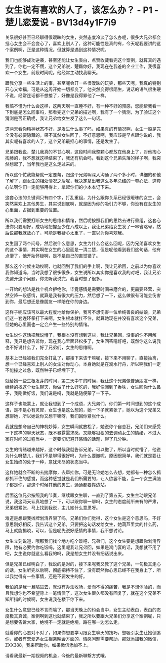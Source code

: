 # 女生说有喜欢的人了，该怎么办？ - P1 - 楚儿恋爱说 - BV13d4y1F7i9

关系很好甚至已经聊得很暧昧的女生，突然态度冷淡了怎么办呢，很多大兄弟都会担心女生会不会变心了，喜欢上别人了，这种可能性是真的有，今天呢我要讲的这个案例啊，正是这种情况，但就算是遇到这种情况呢。

我们也能够成功逆袭，甚至还能让女生表白，点赞收藏看完这个案例，就算真的遇到了，你也一定不慌，这个兄弟说，楚磊你好，我现在在我爸的企业工作，我很喜欢一个女生，前段时间呢，他经常主动找我聊天。

跟我分享一些生活上的事，甚至呢会开一些很暧昧的玩笑，那些天呢，我真的特别开心又幸福，可是从这周开始一切都变了，他突然变得很陌生，说话的语气很生硬不说，经常连话都不想接了，好像是我得罪他了一样。

我搞不懂为什么会这样，这两天啊一直睡不好，有一种不好的预感，您能帮我看一下到底是怎么回事吗，那看完这个兄弟的描述啊，我有了一个猜测，为了验证这个猜测是否正确呢，我让兄弟给女生发了这么一句话。

这两天看你精神状态不好，是发生什么事了吗，如果真的有情况啊，女生一般是完全没有必要隐藏的，果不其然女生回了，不好意思啊，我应该是早点跟你说的，我其实呢有喜欢的人了，这个兄弟最担心的事情，还是发生了。

兄弟跟我说，楚儿我真的不甘心啊，这段时间我整颗心都放在他身上了，对他掏心掏肺的，我不想就这样结束了，我还有机会吗，看到这个兄弟失落的样子啊，我突然想起了，当年我也是这么走过来的。

所以这个忙我能帮就一定要帮，跟这个兄弟啊深入沟通了两个多小时，详细的和他了解了，跟女生的相处情况之后呢，我决定拿出我这么多年总结的一套心法，这套心法啊你们一定能够用得上，拿起你们的小本本记下来。

这套心法的关键词只有四个字，打乱重组，为什么跟你关系已经很暧昧的女生，会突然喜欢上其他男生，其实说到底啊，就是因为你的吸引力不够，你没有在女生的心里面，占据到重要的位置。

所以我们需要打断女生的思维和情绪，然后呢按照我们的思路去进行重组，这套心法你只要用好，成功地把握至少在八成以上，我让兄弟给女生发了一串省略号，然后说那我就放心了，可能是我疑心太重了，一直以为你喜欢我。

女生回了两个问号，然后说什么意思，女生为什么会这么回呢，因为兄弟喜欢女生的这个事情，其实啊在女生的心里面是一清二楚，但是呢他看到我们这句话，他有点懵了，他开始怀疑啊，是不是自己的直觉错了。

那么这个时候主动权啊，也就回到了我们的手上啊，我让兄弟回，之前以为你喜欢我你知道吗，当时我想了很多很多，女生说所以其实你是喜欢我的对吧，我让兄弟先避开这个问题，你先听我说完，我当时想了很多。

一开始的想法是找个机会拒绝你，毕竟感情是需要时间来磨合的，更需要经营，突然空降一段感情，就算是我有很大的压力，然后想了一下，这么做很有可能会伤害到你，最后想还是像朋友一样陪在你的身边。

这样子呢应该可以最大程度地给你保护，我可不想伤害一位单纯善良的姑娘，兄弟们这一套连环拳打下来啊，女生根本就扛不住，就算她现在并没有喜欢这个兄弟，但她的心里面也一定会产生一些特别的情绪。

女生说你这话把我说懵了，我根本没有想到这些，我让兄弟回，没事的你不用解释，我只是想告诉你，现在我心里面轻松多了，女生回答嗯好吧，既然你这么说我也不好说什么了，好了兄弟们，女生的思维啊。

基本上已经被我们完全打乱了，那接下来该干嘛呢，接下来不用聊了，直接抽离，想一个已经喜欢上别人的女生对你动心，本身她就是在溺水行舟，所以啊我们一定不能操之过急，既然种子已经埋下了。

就给她一些生根发芽的时间，第二天中午的时候，我让这个兄弟像普通朋友一样，继续的找这个女生聊天，你做了什么好吃的，我好像闻到了香味，女生回你什么鼻子，我刚做好饭，我们说是吗，我就是随便蒙了一下子。

这样子也能蒙上，就让我想到了一个成语，大兄弟们，你们第一时间想到的这个成语，是不是心有灵犀，女生也是这么想的，她一下子就紧张了，她以为这个兄弟又想聊她，所以她说你又想干嘛呀，我们回你紧张什么。

我就是想夸自己的神机妙算，女生瞬间就放松了，她说你个自恋狂，兄弟们来感受一下这样的聊天状态，既不暴露需求感，又能够狠狠的去调动女生的情绪，不过大家在时间的过程当中，一定要切记避开感情的话题，聊了几分钟。

女生的情绪越来越好，这个时候我就告诉兄弟，可以撤了，所以当时就懵了，他说为什么呀楚儿，我们不是聊得很好吗，为什么要撤呢，原因很简单，我们就是要让女生始终的处于一种，意犹未尽的状态当中。

这样她就会不断的去揣摩你，去牵挂你，可是无论她怎么去想，她都有一种怎么抓都抓不住的感觉，而这种感觉就是我们所需要的，让人欲罢不能，当一个女生满脑子都是你，那这个时候其他的男生，通通都要靠边站。

后面这位兄弟按照我的节奏，继续跟女生聊，一直到了第五天，女生主动跟兄弟说，我这两天认真地想了一下，可以跟你聊一聊吗，女生的态度前所未有的严肃，兄弟很紧张，马上找到我说，主儿她什么意思呀。

难道是想跟我摊牌划清界限了吗，兄弟们你们觉得，这个女生是这个意思吗，不好意思刚好相反，我告诉这个兄弟，只要把这句话发给女生，她葫芦里卖的什么药，马上就能揭晓，可以，但是呢先说好感情的事情，我不想讨论。

女生立刻说道，哦那我们找个地方吃个饭吧，兄弟们，这个女生要是想跟你划清界限，她有必要约你吃饭吗，这里呢我让兄弟回，如果是鸿门宴的话，我想就不用了吧，女生说你就这么看我的吗，我是想女生并没有把话说出来。

但是兄弟已经明白了，我说的是对的，接下来呢我又教了这个兄弟，一句极其走心的话，女生听完以后啊，彻底把持不住了，没有既然你心思已经不在我身上了，所以我觉得有一些事情，还是不要发生的好。

我怕的是我一旦陷进去，就没有办法收场，爱而不得的痛苦，我是不想体验的，而且我想你也不希望背上一笔情债了，这次女生很久都没有回复了，就在这个兄弟不知所措的时候啊，女生说我在楼下你下来。

女生什么意思已经不言而喻了，那当天晚上的约会当中，女生主动表白，表白的态度极其真诚，案例啊到这也就结束了，我之所以要跟大兄弟们分享这个案例呢，只是想要告诉大家，绝境不一定就是绝境，路在哪一边怎么走。

就看你的心态对不对了，如果你想要学习跟女生聊天的技巧，想吸引女生让她倒追你，或者有恋爱追女生相亲晚会方面的，情感问题需要帮助，那就添加我的微信，ZXX388，我来帮助你，如果微信添加不上。

请看我最新一期视频的机会，今後的最新聯繫方式哦。
